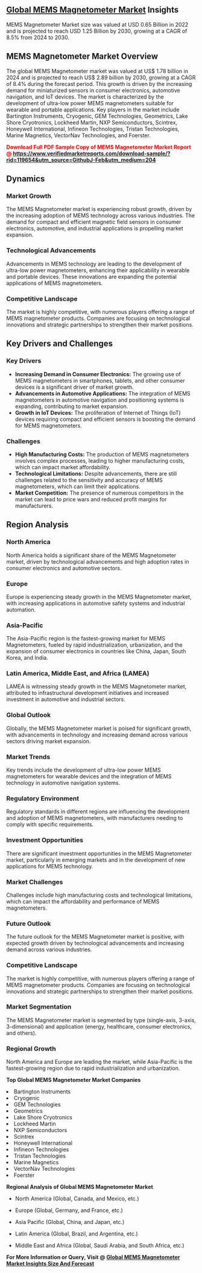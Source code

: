 <h2><a href="https://www.verifiedmarketreports.com/download-sample/?rid=119654&amp;utm_source=GithubJ&amp;utm_medium=204" target="_blank">Global MEMS Magnetometer Market</a> Insights</h2><p>MEMS Magnetometer Market size was valued at USD 0.65 Billion in 2022 and is projected to reach USD 1.25 Billion by 2030, growing at a CAGR of 8.5% from 2024 to 2030.</p><p> <h2>MEMS Magnetometer Market Overview</h2> <p>The global MEMS Magnetometer market was valued at US$ 1.78 billion in 2024 and is projected to reach US$ 2.89 billion by 2030, growing at a CAGR of 8.4% during the forecast period. This growth is driven by the increasing demand for miniaturized sensors in consumer electronics, automotive navigation, and IoT devices. The market is characterized by the development of ultra-low power MEMS magnetometers suitable for wearable and portable applications. Key players in the market include Bartington Instruments, Cryogenic, GEM Technologies, Geometrics, Lake Shore Cryotronics, Lockheed Martin, NXP Semiconductors, Scintrex, Honeywell International, Infineon Technologies, Tristan Technologies, Marine Magnetics, VectorNav Technologies, and Foerster. </p> <p><strong><p><span class=""><span style="color: #ff0000;"><strong>Download Full PDF Sample Copy of MEMS Magnetometer Market Report</strong> @ </span><a href="https://www.verifiedmarketreports.com/download-sample/?rid=119654&amp;utm_source=GithubJ-Feb&amp;utm_medium=204" target="_blank">https://www.verifiedmarketreports.com/download-sample/?rid=119654&amp;utm_source=GithubJ-Feb&amp;utm_medium=204</a></span></p></strong></p> <h2>Dynamics</h2> <h3>Market Growth</h3> <p>The MEMS Magnetometer market is experiencing robust growth, driven by the increasing adoption of MEMS technology across various industries. The demand for compact and efficient magnetic field sensors in consumer electronics, automotive, and industrial applications is propelling market expansion. </p> <h3>Technological Advancements</h3> <p>Advancements in MEMS technology are leading to the development of ultra-low power magnetometers, enhancing their applicability in wearable and portable devices. These innovations are expanding the potential applications of MEMS magnetometers. </p> <h3>Competitive Landscape</h3> <p>The market is highly competitive, with numerous players offering a range of MEMS magnetometer products. Companies are focusing on technological innovations and strategic partnerships to strengthen their market positions. </p> <h2>Key Drivers and Challenges</h2> <h3>Key Drivers</h3> <ul> <li><strong>Increasing Demand in Consumer Electronics:</strong> The growing use of MEMS magnetometers in smartphones, tablets, and other consumer devices is a significant driver of market growth. </li> <li><strong>Advancements in Automotive Applications:</strong> The integration of MEMS magnetometers in automotive navigation and positioning systems is expanding, contributing to market expansion. </li> <li><strong>Growth in IoT Devices:</strong> The proliferation of Internet of Things (IoT) devices requiring compact and efficient sensors is boosting the demand for MEMS magnetometers. </li> </ul> <h3>Challenges</h3> <ul> <li><strong>High Manufacturing Costs:</strong> The production of MEMS magnetometers involves complex processes, leading to higher manufacturing costs, which can impact market affordability. </li> <li><strong>Technological Limitations:</strong> Despite advancements, there are still challenges related to the sensitivity and accuracy of MEMS magnetometers, which can limit their applications. </li> <li><strong>Market Competition:</strong> The presence of numerous competitors in the market can lead to price wars and reduced profit margins for manufacturers. </li> </ul> <h2>Region Analysis</h2> <h3>North America</h3> <p>North America holds a significant share of the MEMS Magnetometer market, driven by technological advancements and high adoption rates in consumer electronics and automotive sectors. </p> <h3>Europe</h3> <p>Europe is experiencing steady growth in the MEMS Magnetometer market, with increasing applications in automotive safety systems and industrial automation. </p> <h3>Asia-Pacific</h3> <p>The Asia-Pacific region is the fastest-growing market for MEMS Magnetometers, fueled by rapid industrialization, urbanization, and the expansion of consumer electronics in countries like China, Japan, South Korea, and India. </p> <h3>Latin America, Middle East, and Africa (LAMEA)</h3> <p>LAMEA is witnessing steady growth in the MEMS Magnetometer market, attributed to infrastructural development initiatives and increased investment in automotive and industrial sectors. </p> <h3>Global Outlook</h3> <p>Globally, the MEMS Magnetometer market is poised for significant growth, with advancements in technology and increasing demand across various sectors driving market expansion. </p> <h3>Market Trends</h3> <p>Key trends include the development of ultra-low power MEMS magnetometers for wearable devices and the integration of MEMS technology in automotive navigation systems. </p> <h3>Regulatory Environment</h3> <p>Regulatory standards in different regions are influencing the development and adoption of MEMS magnetometers, with manufacturers needing to comply with specific requirements. </p> <h3>Investment Opportunities</h3> <p>There are significant investment opportunities in the MEMS Magnetometer market, particularly in emerging markets and in the development of new applications for MEMS technology. </p> <h3>Market Challenges</h3> <p>Challenges include high manufacturing costs and technological limitations, which can impact the affordability and performance of MEMS magnetometers. </p> <h3>Future Outlook</h3> <p>The future outlook for the MEMS Magnetometer market is positive, with expected growth driven by technological advancements and increasing demand across various industries. </p> <h3>Competitive Landscape</h3> <p>The market is highly competitive, with numerous players offering a range of MEMS magnetometer products. Companies are focusing on technological innovations and strategic partnerships to strengthen their market positions. </p> <h3>Market Segmentation</h3> <p>The MEMS Magnetometer market is segmented by type (single-axis, 3-axis, 3-dimensional) and application (energy, healthcare, consumer electronics, and others). </p> <h3>Regional Growth</h3> <p>North America and Europe are leading the market, while Asia-Pacific is the fastest-growing region due to rapid industrialization and urbanization.</p><p><strong>Top Global MEMS Magnetometer Market Companies</strong></p><div data-test-id=""><p><li>Bartington Instruments</li><li> Cryogenic</li><li> GEM Technologies</li><li> Geometrics</li><li> Lake Shore Cryotronics</li><li> Lockheed Martin</li><li> NXP Semiconductors</li><li> Scintrex</li><li> Honeywell International</li><li> Infineon Technologies</li><li> Tristan Technologies</li><li> Marine Magnetics</li><li> VectorNav Technologies</li><li> Foerster</li></p><div><strong>Regional Analysis of&nbsp;Global MEMS Magnetometer Market</strong></div><ul><li dir="ltr"><p dir="ltr">North America&nbsp;(Global, Canada, and Mexico, etc.)</p></li><li dir="ltr"><p dir="ltr">Europe (Global, Germany, and France, etc.)</p></li><li dir="ltr"><p dir="ltr">Asia Pacific&nbsp;(Global, China, and Japan, etc.)</p></li><li dir="ltr"><p dir="ltr">Latin America&nbsp;(Global, Brazil, and Argentina, etc.)</p></li><li dir="ltr">Middle East and Africa&nbsp;(Global, Saudi Arabia, and South Africa, etc.)</li></ul><p><strong>For More Information or Query, Visit @&nbsp;</strong><strong><a href="https://www.verifiedmarketreports.com/product/global-mems-magnetometer-market-outlook/?utm_source=GithubJ&amp;utm_medium=204" target="_blank">Global MEMS Magnetometer Market Insights Size And Forecast</a></strong></p></div>
